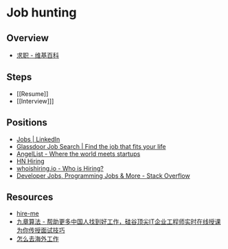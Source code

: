 # Job hunting

## Overview

- [求职 - 维基百科](https://zh.wikipedia.org/wiki/%E6%B1%82%E8%81%8C)

## Steps

- [[Resume]]
- [[Interview]]]

## Positions

- [Jobs | LinkedIn](https://www.linkedin.com/jobs/)
- [Glassdoor Job Search | Find the job that fits your life](https://www.glassdoor.com/index.htm)
- [AngelList - Where the world meets startups](https://angel.co/)
- [HN Hiring](http://hnhiring.me/)
- [whoishiring.io - Who is Hiring?](https://whoishiring.io/)
- [Developer Jobs, Programming Jobs & More - Stack Overflow](https://stackoverflow.com/jobs)

## Resources

- [hire-me](https://fvcproductions.github.io/hire-me/)
- [九章算法 - 帮助更多中国人找到好工作，硅谷顶尖IT企业工程师实时在线授课为你传授面试技巧](https://www.jiuzhang.com/)
- [怎么去海外工作](http://dingyu.me/blog/how-to-get-a-job-overseas)
